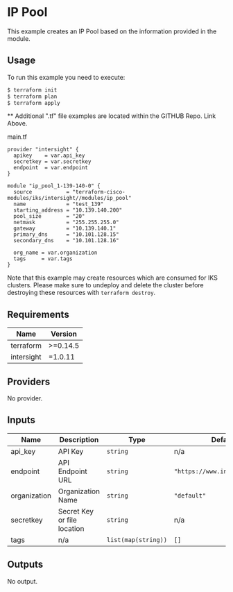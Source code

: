 # IP Pool

This example creates an IP Pool based on the information provided in the module.

## Usage

To run this example you need to execute:

```bash
$ terraform init
$ terraform plan
$ terraform apply
```
** Additional ".tf" file examples are located within the GITHUB Repo.  Link Above.

main.tf
```
provider "intersight" {
  apikey    = var.api_key
  secretkey = var.secretkey
  endpoint  = var.endpoint
}

module "ip_pool_1-139-140-0" {
  source           = "terraform-cisco-modules/iks/intersight//modules/ip_pool"
  name             = "test_139"
  starting_address = "10.139.140.200"
  pool_size        = "20"
  netmask          = "255.255.255.0"
  gateway          = "10.139.140.1"
  primary_dns      = "10.101.128.15"
  secondary_dns    = "10.101.128.16"

  org_name = var.organization
  tags     = var.tags
}
```

Note that this example may create resources which are consumed for IKS clusters.  Please make sure to undeploy and delete the cluster before destroying these resources with `terraform destroy`.
<!-- BEGINNING OF PRE-COMMIT-TERRAFORM DOCS HOOK -->
## Requirements

| Name | Version |
|------|---------|
| terraform | >=0.14.5 |
| intersight | =1.0.11 |

## Providers

No provider.

## Inputs

| Name | Description | Type | Default | Required |
|------|-------------|------|---------|:--------:|
| api\_key | API Key | `string` | n/a | yes |
| endpoint | API Endpoint URL | `string` | `"https://www.intersight.com"` | no |
| organization | Organization Name | `string` | `"default"` | no |
| secretkey | Secret Key or file location | `string` | n/a | yes |
| tags | n/a | `list(map(string))` | `[]` | no |

## Outputs

No output.

<!-- END OF PRE-COMMIT-TERRAFORM DOCS HOOK -->